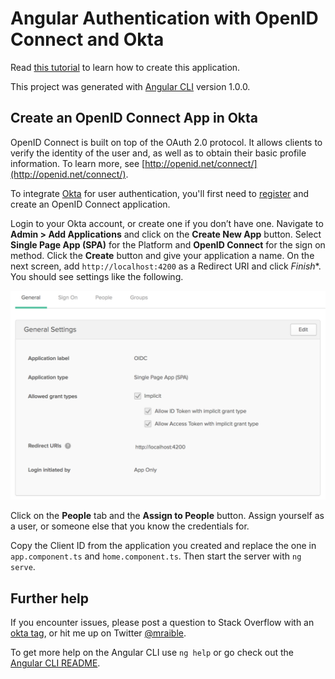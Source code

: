 # Angular Authentication with OpenID Connect and Okta

Read [this tutorial](http://developer.okta.com/blog/2017/04/17/angular-authentication-with-oidc) to learn how to create this application.

This project was generated with [Angular CLI](https://github.com/angular/angular-cli) version 1.0.0.

## Create an OpenID Connect App in Okta

OpenID Connect is built on top of the OAuth 2.0 protocol. It allows clients to verify the identity of the user and, as well as to obtain their basic profile information. To learn more, see [http://openid.net/connect/](http://openid.net/connect/).

To integrate [Okta](http://developer.okta.com) for user authentication, you'll first need to [register](https://www.okta.com/developer/signup/) and create an OpenID Connect application.

Login to your Okta account, or create one if you don’t have one. Navigate to **Admin > Add Applications** and click on the **Create New App** button. Select **Single Page App (SPA)** for the Platform and **OpenID Connect** for the sign on method. Click the **Create** button and give your application a name. On the next screen, add `http://localhost:4200` as a Redirect URI and click *Finish**. You should see settings like the following.

![OIDC App Settings](src/assets/images/oidc-settings.png)

Click on the **People** tab and the **Assign to People** button. Assign yourself as a user, or someone else that you know the credentials for.

Copy the Client ID from the application you created and replace the one in `app.component.ts` and `home.component.ts`. Then start the server with `ng serve`.

## Further help

If you encounter issues, please post a question to Stack Overflow with an [okta tag](http://stackoverflow.com/questions/tagged/okta), or hit me up on Twitter [@mraible](https://twitter.com/mraible).

To get more help on the Angular CLI use `ng help` or go check out the [Angular CLI README](https://github.com/angular/angular-cli/blob/master/README.md).
